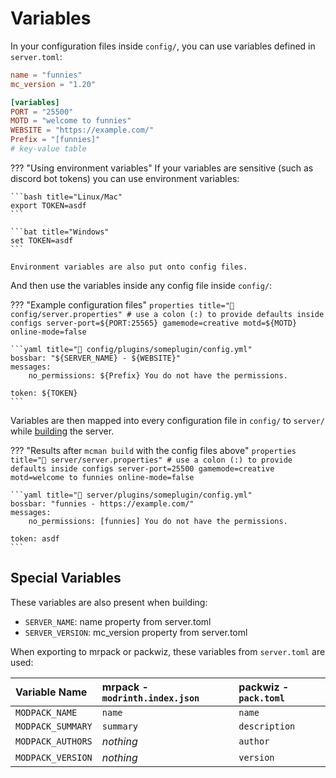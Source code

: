 # Variables

In your configuration files inside `config/`, you can use variables defined in `server.toml`:

```toml title="📋 server.toml"
name = "funnies"
mc_version = "1.20"

[variables]
PORT = "25500"
MOTD = "welcome to funnies"
WEBSITE = "https://example.com/"
Prefix = "[funnies]"
# key-value table
```

??? "Using environment variables"
    If your variables are sensitive (such as discord bot tokens) you can use environment variables:

    ```bash title="Linux/Mac"
    export TOKEN=asdf
    ```

    ```bat title="Windows"
    set TOKEN=asdf
    ```

    Environment variables are also put onto config files.

And then use the variables inside any config file inside `config/`:

??? "Example configuration files"
    ```properties title="📜 config/server.properties"
    # use a colon (:) to provide defaults inside configs
    server-port=${PORT:25565}
    gamemode=creative
    motd=${MOTD}
    online-mode=false
    ```

    ```yaml title="📜 config/plugins/someplugin/config.yml"
    bossbar: "${SERVER_NAME} - ${WEBSITE}"
    messages:
        no_permissions: ${Prefix} You do not have the permissions.

    token: ${TOKEN}
    ```

Variables are then mapped into every configuration file in `config/` to `server/` while [building](../commands/build.md) the server.

??? "Results after `mcman build` with the config files above"
    ```properties title="📜 server/server.properties"
    # use a colon (:) to provide defaults inside configs
    server-port=25500
    gamemode=creative
    motd=welcome to funnies
    online-mode=false
    ```

    ```yaml title="📜 server/plugins/someplugin/config.yml"
    bossbar: "funnies - https://example.com/"
    messages:
        no_permissions: [funnies] You do not have the permissions.

    token: asdf
    ```

## Special Variables

These variables are also present when building:

- `SERVER_NAME`: name property from server.toml
- `SERVER_VERSION`: mc_version property from server.toml

When exporting to mrpack or packwiz, these variables from `server.toml` are used:

| Variable Name     | mrpack - `modrinth.index.json` | packwiz - `pack.toml` |
| :---------------- | :----------------------------- | :-------------------- |
| `MODPACK_NAME`    | `name`                         | `name`                |
| `MODPACK_SUMMARY` | `summary`                      | `description`         |
| `MODPACK_AUTHORS` | *nothing*                      | `author`              |
| `MODPACK_VERSION` | *nothing*                      | `version`             |
